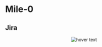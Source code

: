 # Mile-0

<h2>Jira</h2>
<p align="center">
  <img src="https://user-images.githubusercontent.com/102439006/218338467-295a09b2-9c8e-47c5-a658-ed52ba262347.png" title="hover text">
</p>
